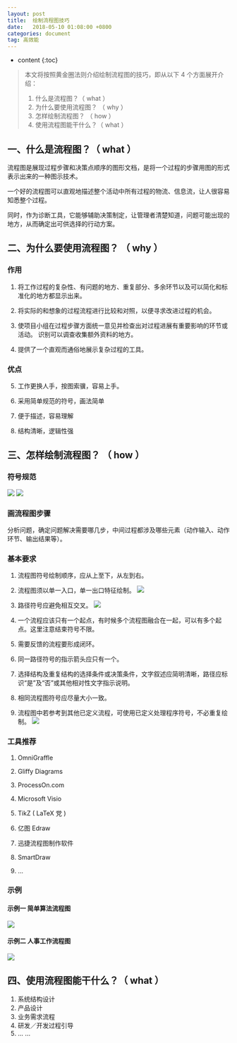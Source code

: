 ```yaml
---
layout: post
title:  绘制流程图技巧
date:   2018-05-10 01:08:00 +0800
categories: document
tag: 高效能
---
```


* content
{:toc}


> 本文将按照黄金圈法则介绍绘制流程图的技巧，即从以下 4 个方面展开介绍：
> 
> 1. 什么是流程图？（ what ）
> 2. 为什么要使用流程图？ （ why ）
> 3. 怎样绘制流程图？ （ how ）
> 4. 使用流程图能干什么？（ what ）
> 

## 一、什么是流程图？（ what ）
流程图是展现过程步骤和决策点顺序的图形文档，是将一个过程的步骤用图的形式表示出来的一种图示技术。

一个好的流程图可以直观地描述整个活动中所有过程的物流、信息流，让人很容易知悉整个过程。

同时，作为诊断工具，它能够辅助决策制定，让管理者清楚知道，问题可能出现的地方，从而确定出可供选择的行动方案。


## 二、为什么要使用流程图？ （ why ）
### 作用

1. 将工作过程的复杂性、有问题的地方、重复部分、多余环节以及可以简化和标准化的地方都显示出来。

2. 将实际的和想象的过程流程进行比较和对照，以便寻求改进过程的机会。

3. 使项目小组在过程步骤方面统一意见并检查出对过程进展有重要影响的环节或活动。
识别可以调查收集额外资料的地方。

4. 提供了一个直观而通俗地展示复杂过程的工具。

### 优点

5. 工作更换人手，按图索骥，容易上手。

6. 采用简单规范的符号，画法简单

7. 便于描述，容易理解

8. 结构清晰，逻辑性强


## 三、怎样绘制流程图？ （ how ）
### 符号规范
![](/styles/images/post_img/20180510/guifan2.png)
![](/styles/images/post_img/20180510/guifan1.png)

### 画流程图步骤
分析问题，确定问题解决需要哪几步，中间过程都涉及哪些元素（动作输入、动作环节、输出结果等）。

### 基本要求
1. 流程图符号绘制顺序，应从上至下，从左到右。

2. 流程图须以单一入口，单一出口特征绘制。
![](/styles/images/post_img/20180510/shili1.png)

3. 路径符号应避免相互交叉。
![](/styles/images/post_img/20180510/shili2.png)

4. 一个流程应该只有一个起点，有时候多个流程图融合在一起，可以有多个起点。这里注意结束符号不限。

5. 需要反馈的流程要形成闭环。

6. 同一路径符号的指示箭头应只有一个。

7. 选择结构及重复结构的选择条件或决策条件，文字叙述应简明清晰，路径应标识“是”及“否”或其他相对性文字指示说明。

8. 相同流程图符号应尽量大小一致。

9. 流程图中若参考到其他已定义流程，可使用已定义处理程序符号，不必重复绘制。
![](/styles/images/post_img/20180510/shili3.png)

### 工具推荐

1. OmniGraffle

1. Gliffy Diagrams

2. ProcessOn.com

2. Microsoft Visio 

3. TikZ ( LaTeX 党 )

4. 亿图 Edraw

5. 迅捷流程图制作软件 

3. SmartDraw

6. ...
### 示例
#### 示例一 简单算法流程图
![](/styles/images/post_img/20180510/demo1.png)

#### 示例二 人事工作流程图
![](/styles/images/post_img/20180510/demo2.jpeg)



## 四、使用流程图能干什么？（ what ）
1. 系统结构设计
2. 产品设计
2. 业务需求流程
3. 研发／开发过程引导
4. ... ...


